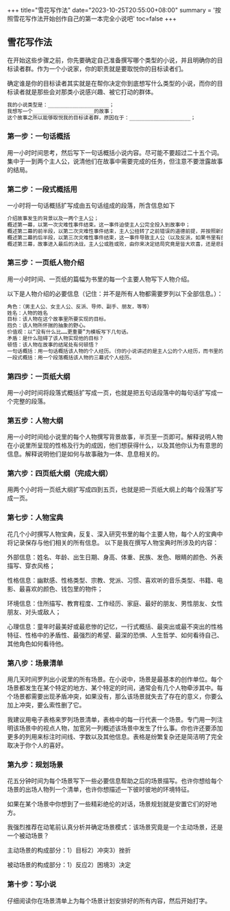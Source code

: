 +++
title="雪花写作法"
date="2023-10-25T20:55:00+08:00"
summary = '按照雪花写作法开始创作自己的第一本完全小说吧'
toc=false
+++

## 雪花写作法

在开始这些步骤之前，你先要确定自己准备撰写哪个类型的小说，并且明确你的目标读者群。作为一个小说家，你的职责就是要取悦你的目标读者们。

确定谁是你的目标读者其实就是在帮你决定你到底想写什么类型的小说，而你的目标读者就是那些会对那类小说感兴趣、被它打动的群体。

```txt
我的小说类型是：____________________；
我想写一个____________________的故事；
这个故事之所以能够取悦我的目标读者群，原因在于：____________________；
```

### 第一步：一句话概括

用一小时时间思考，然后写下一句话概括小说内容。尽可能不要超过二十五个词。集中于一到两个主人公，说清他们在故事中需要完成的任务，但注意不要泄露故事的结局。

### 第二步：一段式概括用

一小时将一句话概括扩写成由五句话组成的段落，所含信息如下

```txt
介绍故事发生的背景以及一两个主人公；
概述第一幕，以第一次灾难性事件结束。这一事件迫使主人公完全投入到故事中；
概述第二幕的前半段，以第二次灾难性事件结束，主人公扭转了之前错误的道德前提，并按照新的正确思路开启故事的后半段；
概述第二幕的后半段，以第三次灾难性事件结束，这一事件导致主人公（以及反派，如果书里有的话）走向故事的结局；
概述第三幕，故事进入最后的决战，主人公或胜或败，由你来决定结局究竟是皆大欢喜，还是悲剧落幕，抑或喜忧参半。
```

### 第三步：一页纸人物介绍

用一小时时间、一页纸的篇幅为书里的每一个主要人物写下人物介绍。

以下是人物介绍的必要信息（记住：并不是所有人物都需要罗列以下全部信息。）：

```txt
角色：（男主人公、女主人公、反派、导师、副手、朋友，等等）
姓名：人物的姓名
目标：该人物在这个故事里所要实现的目标。
抱负：该人物所怀揣的抽象的野心。
价值观：以“没有什么比……更重要”为模板写下几句话。
矛盾：是什么阻碍了该人物实现他的目标？
顿悟：该人物在故事的结尾处有何顿悟？
一句话概括：用一句话概括该人物的个人经历。（你的小说讲述的是主人公的个人经历，而书里的所有人物在他们的个人经历中无一例外都是主人公。）
一段式概括：用一个段落概括该人物的三幕式个人经历。
```

### 第四步：一页纸大纲

用一小时时间将段落式概括扩写成一页，也就是把五句话段落中的每句话扩写成一个完整的段落。

### 第五步：人物大纲

用一小时时间给小说里的每个人物撰写背景故事，半页至一页即可。解释说明人物在小说里所呈现的性格及行为的成因，他们想获得什么，以及其他你认为有意思的信息。解释说明他们是如何与故事融为一体、息息相关的。


### 第六步：四页纸大纲（完成大纲）

用两个小时将一页纸大纲扩写成四到五页，也就是把一页纸大纲上的每个段落扩写成一页。

### 第七步：人物宝典

花几个小时撰写人物宝典，反复、深入研究书里的每个主要人物，每个人的宝典中将记录保存与他们相关的所有信息。
以下是我在撰写人物宝典时所涉及的内容：

外部信息：姓名、年龄、出生日期、身高、体重、民族、发色、眼睛的颜色、外表描写、穿衣风格；

性格信息：幽默感、性格类型、宗教、党派、习惯、喜欢听的音乐类型、书籍、电影、最喜欢的颜色、钱包里的物件；

环境信息：住所描写、教育程度、工作经历、家庭、最好的朋友、男性朋友、女性朋友、对头或敌人；

心理信息：童年时最美好或最悲惨的记忆，一行式概括、最突出或最不突出的性格特征、性格中的矛盾性、最强烈的希望、最深的恐惧、人生哲学、如何看待自己、其他角色如何看待他。


### 第八步：场景清单

用几天时间罗列出小说里的所有场景。在小说中，场景是最基本的创作单位。每个场景都发生在某个特定的地方、某个特定的时间，通常会有几个人物牵涉其中。每个场景都需要出现矛盾冲突，如果没有，那么该场景就失去了存在的意义，你要么加上冲突，要么索性删了它。

我建议用电子表格来罗列场景清单，表格中的每一行代表一个场景。专门用一列注明该场景中的视点人物，加宽另一列概述该场景中发生了什么事。你也许还要添加更多的列用来标注时间线、字数以及其他信息。表格是纷繁复杂还是简洁明了完全取决于你个人的喜好。


### 第九步：规划场景

花五分钟时间为每个场景写下一些必要信息帮助之后的场景描写。也许你想给每个场景的出场人物列一个清单，也许你想描述一下彼时彼地的环境特征。

如果在某个场景中你想到了一些精彩绝伦的对话，场景规划就是安置它们的好地方。

我强烈推荐在动笔前认真分析并确定场景模式：该场景究竟是一个主动场景，还是一个被动场景？

主动场景的构成部分：1）目标2）冲突3）挫折

被动场景的构成部分：1）反应2）困境3）决定

### 第十步：写小说

仔细阅读你在场景清单上为每个场景计划安排好的所有内容，然后开始打字。